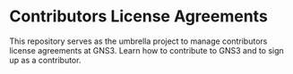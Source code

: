 # Contributors License Agreements

This repository serves as the umbrella project to manage contributors license agreements at GNS3. Learn how to contribute to GNS3 and to sign up as a contributor.
